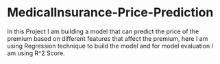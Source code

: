 # MedicalInsurance-Price-Prediction
In this Project I am building a model that can predict the price of the premium based on different features that affect the premium, here I am using Regression technique to build the model and for model evaluation I am using R^2 Score.
